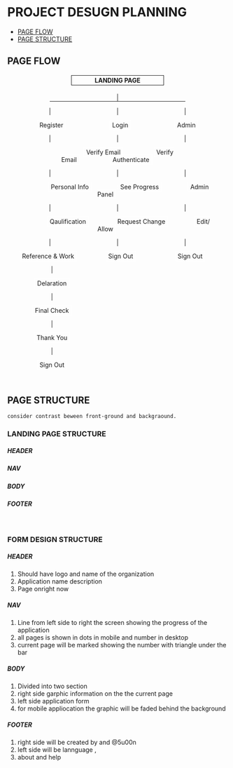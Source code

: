 # __PROJECT DESUGN PLANNING__
* [PAGE FLOW](*page-flow)
* [PAGE STRUCTURE](*page-structure)

## __PAGE FLOW__

<div align=center>
<h4 style="padding:2px 5px;border:1px solid;width:200px">LANDING PAGE</h4></div>
<div align=center>
<span style="padding:0px 70px">|</span>
<hr style="margin:0;padding:0;width:310px">

<span style="padding:0px 75px">|</span><span style="padding:0px 75px">|</span><span style="padding:0px 75px">|</span>

<span style="margin:0px 50px;padding:2px 5px;border:1px solid white;">Register</span><span style="margin:0px 50px;padding:2px 5px;border:1px solid white;">Login</span><span style="margin:0px 50px;padding:2px 5px;border:1px solid white;">Admin</span>

<span style="padding:0px 75px">|</span><span style="padding:0px 75px">|</span><span style="padding:0px 75px">|</span>

<span style="margin:0px 50px;padding:2px 5px;border:1px solid white;">Verify Email</span><span style="margin:0px 20px;padding:2px 5px;border:1px solid white;">Verify Email</span><span style="margin:0px 50px;padding:2px 5px;border:1px solid white;">Authenticate</span>

<span style="padding:0px 75px">|</span><span style="padding:0px 75px">|</span><span style="padding:0px 75px">|</span>

<span style="margin:0px 50px;padding:2px 5px;border:1px solid white;">Personal Info</span><span style="margin:0px 10px;padding:2px 5px;border:1px solid white;">See Progress</span><span style="margin:0px 50px;padding:2px 5px;border:1px solid white;">Admin Panel</span>

<span style="padding:0px 75px">|</span><span style="padding:0px 75px">|</span><span style="padding:0px 75px">|</span>

<span style="margin:0px 50px;padding:2px 5px;border:1px solid white;">Qaulification</span><span style="margin:0px 10px;padding:2px 5px;border:1px solid white;">Request Change</span><span style="margin:0px 50px;padding:2px 5px;border:1px solid white;">Edit/ Allow</span>

<span style="padding:0px 75px">|</span><span style="padding:0px 75px">|</span><span style="padding:0px 75px">|</span>

<span style="margin:0px 26px;padding:2px 5px;border:1px solid white;">Reference & Work</span><span style="margin:0px 40px;padding:2px 5px;border:1px solid white;">Sign Out</span><span style="margin:0px 50px;padding:2px 5px;border:1px solid white;">Sign Out</span>

<span style="padding:0px 75px">|</span><span style="padding:0px 75px"></span><span style="padding:0px 75px"></span>

<span style="margin:0px 50px;padding:2px 5px;border:1px solid white;">Delaration</span><span style="margin:0px 90px;padding:2px 5px;border:0px solid white;"></span><span style="margin:0px 50px;padding:2px 5px;border:0px solid white;"></span>

<span style="padding:0px 75px">|</span><span style="padding:0px 75px"></span><span style="padding:0px 75px"></span>

<span style="margin:0px 50px;padding:2px 5px;border:1px solid white;">Final Check</span><span style="margin:0px 90px;padding:2px 5px;border:0px solid white;"></span><span style="margin:0px 50px;padding:2px 5px;border:0px solid white;"></span>

<span style="padding:0px 75px">|</span><span style="padding:0px 75px"></span><span style="padding:0px 75px"></span>

<span style="margin:0px 50px;padding:2px 5px;border:1px solid white;">Thank You</span><span style="margin:0px 90px;padding:2px 5px;border:0px solid white;"></span><span style="margin:0px 50px;padding:2px 5px;border:0px solid white;"></span>

<span style="padding:0px 75px">|</span><span style="padding:0px 75px"></span><span style="padding:0px 75px"></span>

<span style="margin:0px 50px;padding:2px 5px;border:1px solid white;">Sign Out</span><span style="margin:0px 90px;padding:2px 5px;border:0px solid white;"></span><span style="margin:0px 50px;padding:2px 5px;border:0px solid white;"></span>
</div>

<br>

## __PAGE STRUCTURE__
    consider contrast beween front-ground and backgraound.
### __LANDING PAGE STRUCTURE__

##### __HEADER__

##### __NAV__
##### __BODY__
##### __FOOTER__
<br>

### __FORM  DESIGN STRUCTURE__
##### __HEADER__
1. Should have logo and name of the organization
2. Application name description
3. Page onright now

##### __NAV__
1. Line from left side to right the screen showing the progress of the application
2. all pages is shown in dots in mobile and number in desktop 
3. current page will be marked showing the number with triangle under the bar

##### __BODY__
1. Divided into two section
2. right side garphic information on the the current page
3. left side application form
4. for mobile appliocation the graphic will be faded behind the background


##### __FOOTER__
1. right side will be created by and @5u00n
1. left side will be lannguage ,
1. about and help
